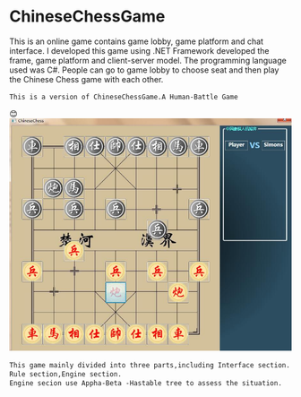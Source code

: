 # ChineseChessGame
This is an online game contains game lobby, game platform and chat interface. I developed this game using .NET Framework developed the frame, game platform and client-server model. The programming language used was C#. People can go to game lobby to choose seat and then play the Chinese Chess game with each other.

	This is a version of ChineseChessGame.A Human-Battle Game 
:blush:
![the picture of Game interface](Pic.jpg)

	This game mainly divided into three parts,including Interface section.
	Rule section,Engine section.
	Engine secion use Appha-Beta -Hastable tree to assess the situation.


